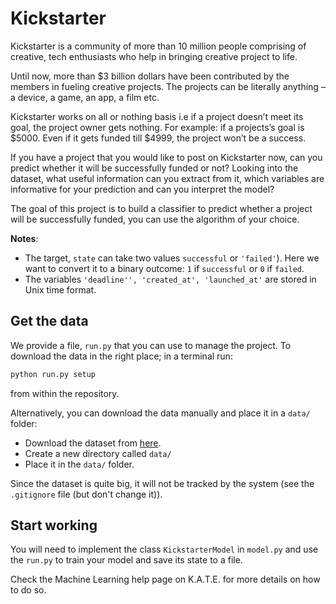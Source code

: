 # Kickstarter

Kickstarter is a community of more than 10 million people comprising of creative, tech enthusiasts who help in bringing creative project to life.

Until now, more than $3 billion dollars have been contributed by the members in fueling creative projects.
The projects can be literally anything – a device, a game, an app, a film etc.

Kickstarter works on all or nothing basis i.e if a project doesn’t meet its goal, the project owner gets nothing.
For example: if a projects’s goal is $5000. Even if it gets funded till $4999, the project won’t be a success.

If you have a project that you would like to post on Kickstarter now, can you predict whether it will be successfully funded or not? Looking into the dataset, what useful information can you extract from it, which variables are informative for your prediction and can you interpret the model?

The goal of this project is to build a classifier to predict whether a project will be successfully funded, you can use the algorithm of your choice.

**Notes**:
* The target, `state` can take two values `successful` or `'failed'`). Here we want to convert it to a binary outcome: `1` if `successful` or `0` if `failed`.
* The variables `'deadline'', 'created_at', 'launched_at'` are stored in Unix time format.

## Get the data

We provide a file, `run.py` that you can use to manage the project. To download the data in the right place; in a terminal run:

```python
python run.py setup
```
from within the repository.

Alternatively, you can download the data manually and place it in a `data/` folder:
* Download the dataset from [here](https://s3-eu-west-1.amazonaws.com/kate-datasets/kickstarter/train.zip).
* Create a new directory called `data/`
* Place it in the `data/` folder.

Since the dataset is quite big, it will not be tracked by the system (see the `.gitignore` file (but don't change it)).


## Start working

You will need to implement the class `KickstarterModel` in `model.py` and use the `run.py` to train your model and save its state to a file.

Check the Machine Learning help page on K.A.T.E. for more details on how to do so.